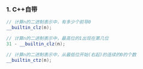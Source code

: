 ### 1. C++自带

```cpp
// 计算n的二进制表示中，有多少个前导0
__builtin_clz(n);

// 计算n的二进制表示中，最高位的1出现在第几位
31 - __builtin_clz(n);

// 计算n的二进制表示中，从最低位开始(右起)的连续的0的个数
__builtin_ctz(n);

```

